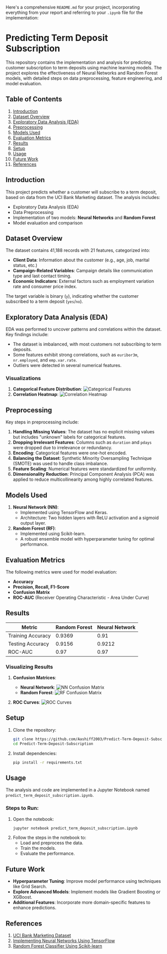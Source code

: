 Here's a comprehensive `README.md` for your project, incorporating everything from your report and referring to your `.ipynb` file for the implementation:


# Predicting Term Deposit Subscription

This repository contains the implementation and analysis for predicting customer subscription to term deposits using machine learning models. The project explores the effectiveness of Neural Networks and Random Forest models, with detailed steps on data preprocessing, feature engineering, and model evaluation.

## Table of Contents
1. [Introduction](#introduction)
2. [Dataset Overview](#dataset-overview)
3. [Exploratory Data Analysis (EDA)](#exploratory-data-analysis-eda)
4. [Preprocessing](#preprocessing)
5. [Models Used](#models-used)
6. [Evaluation Metrics](#evaluation-metrics)
7. [Results](#results)
8. [Setup](#setup)
9. [Usage](#usage)
10. [Future Work](#future-work)
11. [References](#references)

## Introduction
This project predicts whether a customer will subscribe to a term deposit, based on data from the UCI Bank Marketing dataset. The analysis includes:
- Exploratory Data Analysis (EDA)
- Data Preprocessing
- Implementation of two models: **Neural Networks** and **Random Forest**
- Model evaluation and comparison

## Dataset Overview
The dataset contains 41,188 records with 21 features, categorized into:
- **Client Data**: Information about the customer (e.g., age, job, marital status, etc.)
- **Campaign-Related Variables**: Campaign details like communication type and last contact timing.
- **Economic Indicators**: External factors such as employment variation rate and consumer price index.

The target variable is binary (`y`), indicating whether the customer subscribed to a term deposit (`yes`/`no`).

## Exploratory Data Analysis (EDA)
EDA was performed to uncover patterns and correlations within the dataset. Key findings include:
- The dataset is imbalanced, with most customers not subscribing to term deposits.
- Some features exhibit strong correlations, such as `euribor3m`, `nr.employed`, and `emp.var.rate`.
- Outliers were detected in several numerical features.

### Visualizations
1. **Categorical Feature Distribution**:
   ![Categorical Features](images/categorical_features.png)
2. **Correlation Heatmap**:
   ![Correlation Heatmap](images/correlation_heatmap.png)

## Preprocessing
Key steps in preprocessing include:
1. **Handling Missing Values**: The dataset has no explicit missing values but includes "unknown" labels for categorical features.
2. **Dropping Irrelevant Features**: Columns such as `duration` and `pdays` were dropped due to irrelevance or redundancy.
3. **Encoding**: Categorical features were one-hot encoded.
4. **Balancing the Dataset**: Synthetic Minority Oversampling Technique (SMOTE) was used to handle class imbalance.
5. **Feature Scaling**: Numerical features were standardized for uniformity.
6. **Dimensionality Reduction**: Principal Component Analysis (PCA) was applied to reduce multicollinearity among highly correlated features.

## Models Used
1. **Neural Network (NN)**: 
   - Implemented using TensorFlow and Keras.
   - Architecture: Two hidden layers with ReLU activation and a sigmoid output layer.
2. **Random Forest (RF)**:
   - Implemented using Scikit-learn.
   - A robust ensemble model with hyperparameter tuning for optimal performance.

## Evaluation Metrics
The following metrics were used for model evaluation:
- **Accuracy**
- **Precision, Recall, F1-Score**
- **Confusion Matrix**
- **ROC-AUC** (Receiver Operating Characteristic - Area Under Curve)

## Results
| Metric             | Random Forest | Neural Network |
|--------------------|---------------|----------------|
| Training Accuracy  | 0.9369        | 0.91           |
| Testing Accuracy   | 0.9156        | 0.9212         |
| ROC-AUC           | 0.97          | 0.97           |

### Visualizing Results
1. **Confusion Matrices**:
   - **Neural Network**:
     ![NN Confusion Matrix](images/nn_confusion_matrix.png)
   - **Random Forest**:
     ![RF Confusion Matrix](images/rf_confusion_matrix.png)

2. **ROC Curves**:
   ![ROC Curves](images/roc_curves.png)

## Setup
1. Clone the repository:
   ```bash
   git clone https://github.com/Aashiff2003/Predict-Term-Deposit-Subscription.git
   cd Predict-Term-Deposit-Subscription
   ```
2. Install dependencies:
   ```bash
   pip install -r requirements.txt
   ```

## Usage
The analysis and code are implemented in a Jupyter Notebook named `predict_term_deposit_subscription.ipynb`. 

### Steps to Run:
1. Open the notebook:
   ```bash
   jupyter notebook predict_term_deposit_subscription.ipynb
   ```
2. Follow the steps in the notebook to:
   - Load and preprocess the data.
   - Train the models.
   - Evaluate the performance.

## Future Work
- **Hyperparameter Tuning**: Improve model performance using techniques like Grid Search.
- **Explore Advanced Models**: Implement models like Gradient Boosting or XGBoost.
- **Additional Features**: Incorporate more domain-specific features to enhance predictions.

## References
1. [UCI Bank Marketing Dataset](https://doi.org/10.24432/C5K306)
2. [Implementing Neural Networks Using TensorFlow](https://www.geeksforgeeks.org/implementing-neural-networks-using-tensorflow/)
3. [Random Forest Classifier Using Scikit-learn](https://www.geeksforgeeks.org/random-forest-classifier-using-scikit-learn/)
```

